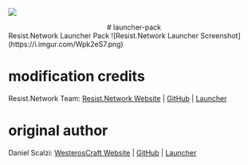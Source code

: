 ![](https://resist.network/images/128x128.png)
<div style="text-align:center;"># launcher-pack</div>
Resist.Network Launcher Pack
![Resist.Network Launcher Screenshot](https://i.imgur.com/Wpk2eS7.png)

# modification credits
Resist.Network Team: [Resist.Network Website][resistweb] | [GitHub][resistgithub] | [Launcher][resistgithublauncher]

# original author
Daniel Scalzi: [WesterosCraft Website][westeroscraftweb] | [GitHub][westeroscraftgithub] | [Launcher][westeroscraftgithublauncher]


[westeroscraftweb]: https://www.westeroscraft.com/
[westeroscraftgithub]: https://github.com/WesterosCraftCode
[westeroscraftgithublauncher]: https://github.com/WesterosCraftCode/ElectronLauncher

[resistweb]: https://resist.network/
[resistgithub]: https://github.com/resist-network
[resistgithublauncher]: https://github.com/resist-network/launcher-pack
